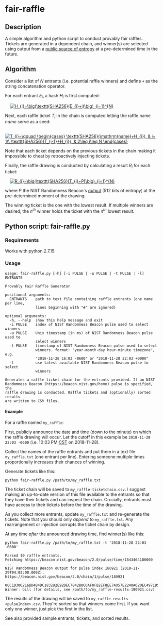 # fair-raffle

## Description

A simple algorithm and python script to conduct provably fair raffles. Tickets are generated in a dependent chain, and winner(s) are selected using output from a [public source of entropy](https://www.nist.gov/programs-projects/nist-randomness-beacon) at a pre-determined time in the future.

## Algorithm

Consider a list of *N* entrants (i.e. potential raffle winners) and define `+` as the string concatenation operator.

For each entrant *E<sub>i</sub>*, a hash *H<sub>i</sub>* is first computed:

&nbsp;&nbsp;&nbsp;&nbsp;<a href="https://www.codecogs.com/eqnedit.php?latex=H_{i}=\big(\texttt{SHA256}(E_{i}&plus;i)\big)_{i=1}^{N}" target="_blank"><img src="https://latex.codecogs.com/gif.latex?H_{i}=\big(\texttt{SHA256}(E_{i}&plus;i)\big)_{i=1}^{N}" title="H_{i}=\big(\texttt{SHA256}(E_{i}+i)\big)_{i=1}^{N}" /></a>

Next, each raffle ticket *T<sub>i</sub>* in the chain is computed letting the raffle name *name* serve as a seed:

&nbsp;&nbsp;&nbsp;&nbsp;<a href="https://www.codecogs.com/eqnedit.php?latex=T_{i}=\qquad&space;\begin{cases}&space;\texttt{SHA256}(\mathrm{name}&plus;H_{i}),&space;&&space;i=&space;1\\&space;\texttt{SHA256}(T_{i-1}&plus;H_{i}),&space;&&space;2\leq&space;i\leq&space;N&space;\end{cases}" target="_blank"><img src="https://latex.codecogs.com/gif.latex?T_{i}=\qquad&space;\begin{cases}&space;\texttt{SHA256}(\mathrm{name}&plus;H_{i}),&space;&&space;i=&space;1\\&space;\texttt{SHA256}(T_{i-1}&plus;H_{i}),&space;&&space;2\leq&space;i\leq&space;N&space;\end{cases}" title="T_{i}=\qquad \begin{cases} \texttt{SHA256}(\mathrm{name}+H_{i}), & i= 1\\ \texttt{SHA256}(T_{i-1}+H_{i}), & 2\leq i\leq N \end{cases}" /></a>

Note that each ticket depends on the previous tickets in the chain making it impossible to cheat by retroactively injecting tickets. 

Finally, the raffle drawing is conducted by calculating a result *R<sub>i</sub>* for each ticket:

&nbsp;&nbsp;&nbsp;&nbsp;<a href="https://www.codecogs.com/eqnedit.php?latex=R_{i}=\big(\texttt{SHA256}(T_{i}&plus;P)\big)_{i=1}^{N}" target="_blank"><img src="https://latex.codecogs.com/gif.latex?R_{i}=\big(\texttt{SHA256}(T_{i}&plus;P)\big)_{i=1}^{N}" title="R_{i}=\big(\texttt{SHA256}(T_{i}+P)\big)_{i=1}^{N}" /></a>

where *P* the NIST Randomness Beacon's [output](https://beacon.nist.gov/home) (512 bits of entropy) at the pre-determined moment of the drawing.

The winning ticket is the one with the lowest result. If multiple winners are desired, the *n<sup>th</sup>* winner holds the ticket with the *n<sup>th</sup>* lowest result.

## Python script: fair-raffle.py

### Requirements

Works with python 2.7.15

### Usage


```
usage: fair-raffle.py [-h] [-i PULSE | -u PULSE | -t PULSE | -l] ENTRANTS

Provably Fair Raffle Generator

positional arguments:
  ENTRANTS    path to text file containing raffle entrants (one name per line,
              lines beginning with "#" are ignored)

optional arguments:
  -h, --help  show this help message and exit
  -i PULSE    index of NIST Randomness Beacon pulse used to select winners
  -u PULSE    Unix timestamp (in ms) of NIST Randomness Beacon pulse used to
              select winners
  -t PULSE    timestamp of NIST Randomness Beacon pulse used to select
              winners. format: "year-month-day hour-minute timezone", e.g.
              "2018-11-28 16:03 -0600" or "2018-11-28 22:03 +0000"
  -l          use latest available NIST Randomness Beacon pulse to select
              winners

Generates a raffle ticket chain for the entrants provided. If an NIST
Randomness Beacon (https://beacon.nist.gov/home) pulse is specified, the
raffle drawing is conducted. Raffle tickets and (optionally) sorted results
are written to CSV files.
```

#### Example

For a raffle named `my_raffle`:

First, publicly announce the date and time (down to the minute) on which the raffle drawing will occur. Let the cutoff in this example be `2018-11-28 22:03 -0600` (i.e. 10:03 PM [CST](https://en.wikipedia.org/wiki/UTC%E2%88%9206:00) on 2018-11-28).

Collect the names of the raffle entrants and put them in a text file `my_raffle.txt` (one entrant per line). Entering someone multiple times proportionally increases their chances of winning.

Generate tickets like this:

    python fair-raffle.py /path/to/my_raffle.txt

The ticket chain will be saved to `my_raffle-ticketchain.csv`. I suggest making an up-to-date version of this file available to the entrants so that they have their tickets and can inspect the chain. Crucially, entrants must have access to their tickets before the time of the drawing.

As you collect more entrants, update `my_raffle.txt` and re-generate the tickets. Note that you should only *append* to `my_raffle.txt`. Any rearrangement or injection corrupts the ticket chain by design.

At any time *after* the announced drawing time, find winner(s) like this:

```
python fair-raffle.py /path/to/my_raffle.txt -t '2018-11-28 22:03 -0600'

Parsed 10 raffle entrants.
Fetching https://beacon.nist.gov/beacon/2.0/pulse/time/1543464180000 ...
NIST Randomness Beacon output for pulse index 180921 (2018-11-29T04:03:00.000Z): https://beacon.nist.gov/beacon/2.0/chain/1/pulse/180921
  00C1D306216BD4B4DC183292E92DEC7842B0C0AF0FB2EF8EE7A057E2240A620EC4971D579A69DABCB134850C1C62B4D0C25EEEED68E83B2BC4FB091BEBE7D176
Winner: bill (for details, see /path/to/my_raffle-results-180921.csv)
```

The results of the drawing will be saved to `my_raffle-results-<pulseIndex>.csv`. They're sorted so that winners come first. If you want only one winner, just pick the first in the list.

See also provided sample entrants, tickets, and sorted results.
